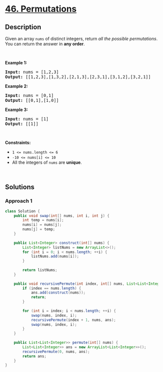 # [46. Permutations](https://leetcode.com/problems/permutations)

## Description

<p>Given an array <code>nums</code> of distinct integers, return <em>all the possible permutations</em>. You can return the answer in <strong>any order</strong>.</p>
<p>&nbsp;</p>

<p><strong class="example">Example 1:</strong></p>
<pre>
<strong>Input:</strong> nums = [1,2,3]
<strong>Output:</strong> [[1,2,3],[1,3,2],[2,1,3],[2,3,1],[3,1,2],[3,2,1]]
</pre>

<p><strong class="example">Example 2:</strong></p>
<pre>
<strong>Input:</strong> nums = [0,1]
<strong>Output:</strong> [[0,1],[1,0]]
</pre>

<p><strong class="example">Example 3:</strong></p>
<pre>
<strong>Input:</strong> nums = [1]
<strong>Output:</strong> [[1]]
</pre>
<p>&nbsp;</p>

<p><strong>Constraints:</strong></p>
<ul>
    <li><code>1 &lt;= nums.length &lt;= 6</code></li>
    <li><code>-10 &lt;= nums[i] &lt;= 10</code></li>
    <li>All the integers of <code>nums</code> are <strong>unique</strong>.</li>
</ul>
<p>&nbsp;</p>

## Solutions

### **Approach 1**

```java
class Solution {
    public void swap(int[] nums, int i, int j) {
        int temp = nums[i];
        nums[i] = nums[j];
        nums[j] = temp;
    }
    
    public List<Integer> construct(int[] nums) {
        List<Integer> listNums = new ArrayList<>();
        for (int i = 0; i < nums.length; ++i) {
            listNums.add(nums[i]);
        }
        
        return listNums;
    }
    
    public void recursivePermute(int index, int[] nums, List<List<Integer>> ans) {
        if (index == nums.length) {
            ans.add(construct(nums));
            return;
        }
        
        for (int i = index; i < nums.length; ++i) {
            swap(nums, index, i);
            recursivePermute(index + 1, nums, ans);
            swap(nums, index, i);
        }
    }
    
    public List<List<Integer>> permute(int[] nums) {
        List<List<Integer>> ans = new ArrayList<List<Integer>>();
        recursivePermute(0, nums, ans);
        return ans;
    }
}
```

<!-- tabs:end -->